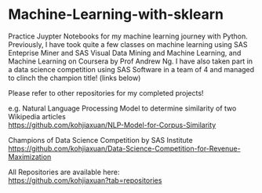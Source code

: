 # Machine-Learning-with-sklearn
Practice Juypter Notebooks for my machine learning journey with Python. Previously, I have took quite a few classes on machine learning using SAS Enteprise Miner and SAS Visual Data Mining and Machine Learning, and Machine Learning on Coursera by Prof Andrew Ng. I have also taken part in a data science competition using SAS Software in a team of 4 and managed to clinch the champion title! (links below)

Please refer to other repositories for my completed projects!

e.g. Natural Language Processing Model to determine similarity of two Wikipedia articles <br>
https://github.com/kohjiaxuan/NLP-Model-for-Corpus-Similarity

Champions of Data Science Competition by SAS Institute <br>
https://github.com/kohjiaxuan/Data-Science-Competition-for-Revenue-Maximization

All Repositories are available here: <br>
https://github.com/kohjiaxuan?tab=repositories

